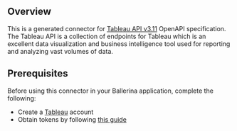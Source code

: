 ## Overview
This is a generated connector for [Tableau API v3.11](https://help.tableau.com/current/api/rest_api/en-us/REST/TAG/index.html) OpenAPI specification.
The Tableau API is a collection of endpoints for Tableau which is an excellent data visualization and business intelligence tool used for reporting and analyzing vast volumes of data.

## Prerequisites

Before using this connector in your Ballerina application, complete the following:

* Create a [Tableau](https://www.tableau.com/products/trial#form) account
* Obtain tokens by following [this guide](https://help.tableau.com/current/api/rest_api/en-us/REST/rest_api_concepts_auth.htm)
